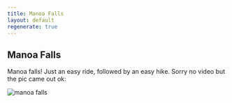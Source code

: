 ```yaml
---
title: Manoa Falls
layout: default
regenerate: true
---
```


## Manoa Falls


<p>Manoa falls!  Just an easy ride, followed by an easy hike.  Sorry no video but the pic came out ok:</p>

<p><img src="/lutembe/images/manoafalls.jpg" alt="manoa falls" /></p>
